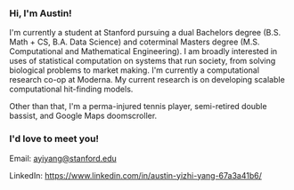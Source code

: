 ### Hi, I'm Austin! 

I'm currently a student at Stanford pursuing a dual Bachelors degree (B.S. Math + CS, B.A. Data Science) and coterminal Masters degree (M.S. Computational and Mathematical Engineering). I am broadly interested in uses of statistical computation on systems that run society, from solving biological problems to market making. I'm currently a computational research co-op at Moderna. My current research is on developing scalable computational hit-finding models. 

Other than that, I'm a perma-injured tennis player, semi-retired double bassist, and Google Maps doomscroller. 

### I'd love to meet you! 

Email: ayiyang@stanford.edu

LinkedIn: https://www.linkedin.com/in/austin-yizhi-yang-67a3a41b6/


